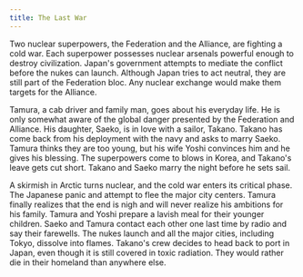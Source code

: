 ```yaml
---
title: The Last War
---
```


Two nuclear superpowers, the Federation and the Alliance, are fighting a cold
war. Each superpower possesses nuclear arsenals powerful enough to destroy
civilization. Japan's government attempts to mediate the conflict before the
nukes can launch. Although Japan tries to act neutral, they are still part of
the Federation bloc. Any nuclear exchange would make them targets for the
Alliance.

Tamura, a cab driver and family man, goes about his everyday life. He is only
somewhat aware of the global danger presented by the Federation and Alliance.
His daughter, Saeko, is in love with a sailor, Takano. Takano has come back from
his deployment with the navy and asks to marry Saeko. Tamura thinks they are too
young, but his wife Yoshi convinces him and he gives his blessing. The
superpowers come to blows in Korea, and Takano's leave gets cut short. Takano
and Saeko marry the night before he sets sail.

A skirmish in Arctic turns nuclear, and the cold war enters its critical phase.
The Japanese panic and attempt to flee the major city centers. Tamura finally
realizes that the end is nigh and will never realize his ambitions for his
family. Tamura and Yoshi prepare a lavish meal for their younger children. Saeko
and Tamura contact each other one last time by radio and say their farewells.
The nukes launch and all the major cities, including Tokyo, dissolve into
flames. Takano's crew decides to head back to port in Japan, even though it is
still covered in toxic radiation. They would rather die in their homeland than
anywhere else.

